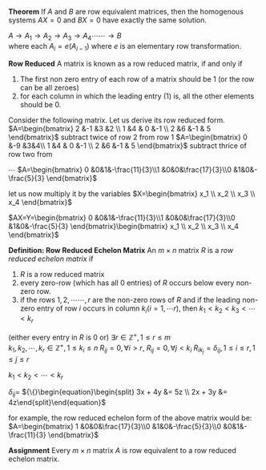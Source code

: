 **Theorem**
If $A$ and $B$ are row equivalent matrices, then the homogenous systems $AX=0$ and $BX=0$ have exactly the same solution.

$A\rightarrow A_1\rightarrow A_2\rightarrow A_3\rightarrow A_4\cdots\cdots\rightarrow B$  
where each $A_i= e(A_{i-1})$ where $e$ is an elementary row transformation.

**Row Reduced**
A matrix is known as a row reduced matrix, if and only if 
1. The first non zero entry of each row of a matrix should be $1$ (or the row can be all zeroes)
2. for each column in which the leading entry ($1$) is, all the other elements should be $0$.

Consider the following matrix. Let us derive its row reduced form.
$A=\begin{bmatrix} 2 &-1 &3 &2 \\ 1 &4 & 0 &-1 \\ 2 &6 &-1 & 5 \end{bmatrix}$
subtract twice of row 2 from row 1
$A=\begin{bmatrix} 0 &-9 &3&4\\ 1 &4 & 0 &-1 \\ 2 &6 &-1 & 5 \end{bmatrix}$
subtract thrice of row two from 

$\cdots$
$A=\begin{bmatrix} 0 &0&1&-\frac{11}{3}\\1 &0&0&\frac{17}{3}\\0 &1&0&-\frac{5}{3} \end{bmatrix}$


let us now multiply it by the variables
$X=\begin{bmatrix} x_1 \\ x_2 \\ x_3 \\ x_4 \end{bmatrix}$

$AX=Y=\begin{bmatrix} 0 &0&1&-\frac{11}{3}\\1 &0&0&\frac{17}{3}\\0 &1&0&-\frac{5}{3} \end{bmatrix}\begin{bmatrix} x_1 \\ x_2 \\ x_3 \\ x_4 \end{bmatrix}$






**Definition: Row Reduced Echelon Matrix**
An $m\times n$ matrix $R$ is a *row reduced echelon matrix* if 
1. $R$ is a row reduced matrix
2. every zero-row (which has all $0$ entries) of $R$  occurs below every non-zero row.
3. if the rows $1,2, \cdots\cdots , r$ are the non-zero rows of $R$ and if the leading non-zero entry of row $i$ occurs in column $k_i (i=1, \cdots r),$ then $k_1<k_2<k_3<\cdots<k_r$  

(either every entry in $R$ is $0$ or)
 $\exists r\in\mathbb{Z}^+, 1\leq r\leq m$        
 $k_1, k_2,\cdots, k_r\in\mathbb{Z}^+,1\leq k_i\leq n$
 $R_{ij}=0, \forall i>r,$
 $R_{ij}=0,\forall j<k_i$ 
 $R_{ik_j}=\delta_{ij}, 1\leq i \leq r, 1\leq j \leq r$

 $k_1< k_2<\cdots< k_r$
 
 $\delta_{ij}=$ ${\{}\begin{equation}\begin{split} 3x + 4y &= 5z \\    2x + 3y &= 4z\end{split}\end{equation}$
 

for example, the row reduced echelon form of the above matrix would be:
$A=\begin{bmatrix} 1 &0&0&\frac{17}{3}\\0 &1&0&-\frac{5}{3}\\0 &0&1&-\frac{11}{3} \end{bmatrix}$


**Assignment**
Every $m\times n$ matrix $A$ is row equivalent to a row reduced echelon matrix.

